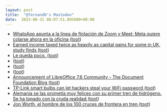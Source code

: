 ```yaml
---
layout: post
title:  "@fernand0's Mastodon"
date:  2023-08-31 08:07:51.895000+00:00
---
```

*  [WhatsApp apunta a la línea de flotación de Zoom y Meet: Meta quiere colarse ahora en la oficina ](https://www.xataka.com/aplicaciones/whatsapp-apunta-a-linea-flotacion-zoom-meet-meta-quiere-colarse-ahora-oficin) ([toot](https://mastodon.social/@fernand0/110983202202142234))
*  [Earned income taxed twice as heavily as capital gains for some in UK, study finds ](https://www.theguardian.com/money/2023/aug/20/earned-income-taxed-more-heavily-than-capital-gains-in-uk-thinktank-find) ([toot](https://mastodon.social/@fernand0/110983085084707750))
*  [Le queda poco. ](https://avecesunafoto.wordpress.com/2023/08/30/le-queda-poco) ([toot](https://mastodon.social/@fernand0/110979889877199620))
*  [ ](https://mastodon.social/users/fernand0/statuses/110979790102449053/activity) ([toot](https://mastodon.social/users/fernand0/statuses/110979790102449053/activity))
*  [ ](https://social.arroutaflix.com/@xesfur) ([toot](https://mastodon.social/@fernand0/110979789207040334))
*  [ ](https://mastodon.social/users/fernand0/statuses/110979787060440188/activity) ([toot](https://mastodon.social/users/fernand0/statuses/110979787060440188/activity))
*  [Announcement of LibreOffice 7.6 Community - The Document Foundation Blog ](https://blog.documentfoundation.org/blog/2023/08/21/libreoffice-7-6-community) ([toot](https://mastodon.social/@fernand0/110979740180510759))
*  [TP-Link smart bulbs can let hackers steal your WiFi password ](https://www.bleepingcomputer.com/news/security/tp-link-smart-bulbs-can-let-hackers-steal-your-wifi-password) ([toot](https://mastodon.social/@fernand0/110979517770810653))
*  [Alemania se las prometía muy felices con su primer tren de hidrógeno. Se ha topado con la cruda realidad ](https://www.xataka.com/movilidad/alemania-queria-revolucionar-ferrocarril-hidrogeno-se-ha-topado-dura-realidad-coste) ([toot](https://mastodon.social/@fernand0/110979296713481959))
*  [Jon Worth, el hombre de los 100 cruces de frontera en tren ](https://www.elperiodico.com/es/sociedad/20230819/john-worth-cruce-fronteras-europa-tren-9102195) ([toot](https://mastodon.social/@fernand0/110979093840518565))

